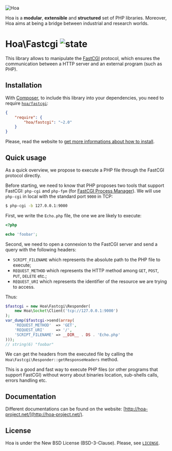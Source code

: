 ![Hoa](http://static.hoa-project.net/Image/Hoa_small.png)

Hoa is a **modular**, **extensible** and **structured** set of PHP libraries.
Moreover, Hoa aims at being a bridge between industrial and research worlds.

# Hoa\Fastcgi ![state](http://central.hoa-project.net/State/Fastcgi)

This library allows to manipulate the [FastCGI](http://fastcgi.com/) protocol,
which ensures the communication between a HTTP server and an external program
(such as PHP).

## Installation

With [Composer](http://getcomposer.org/), to include this library into your
dependencies, you need to require
[`hoa/fastcgi`](https://packagist.org/packages/hoa/fastcgi):

```json
{
    "require": {
        "hoa/fastcgi": "~2.0"
    }
}
```

Please, read the website to [get more informations about how to
install](http://hoa-project.net/Source.html).

## Quick usage

As a quick overview, we propose to execute a PHP file through the FastCGI
protocol directly.

Before starting, we need to know that PHP proposes two tools that support
FastCGI: `php-cgi` and `php-fpm` (for
[FastCGI Process Manager](http://php.net/install.fpm)). We will use `php-cgi` in
local with the standard port `9000` in TCP:

```sh
$ php-cgi -b 127.0.0.1:9000
```

First, we write the `Echo.php` file, the one we are likely to execute:

```php
<?php

echo 'foobar';
```

Second, we need to open a connexion to the FastCGI server and send a query with
the following headers:

  * `SCRIPT_FILENAME` which represents the absolute path to the PHP file to
    execute;
  * `REQUEST_METHOD` which represents the HTTP method among `GET`, `POST`,
    `PUT`, `DELETE` etc.;
  * `REQUEST_URI` which represents the identifier of the resource we are trying
    to access.

Thus:

```php
$fastcgi = new Hoa\Fastcgi\Responder(
    new Hoa\Socket\Client('tcp://127.0.0.1:9000')
);
var_dump($fastcgi->send(array(
    'REQUEST_METHOD'  => 'GET',
    'REQUEST_URI'     => '/',
    'SCRIPT_FILENAME' => __DIR__ . DS . 'Echo.php'
)));
// string(6) "foobar"
```

We can get the headers from the executed file by calling the
`Hoa\Fastcgi\Responder::getResponseHeaders` method.

This is a good and fast way to execute PHP files (or other programs that support
FastCGI) without worry about binaries location, sub-shells calls, errors
handling etc.

## Documentation

Different documentations can be found on the website:
[http://hoa-project.net/](http://hoa-project.net/).

## License

Hoa is under the New BSD License (BSD-3-Clause). Please, see
[`LICENSE`](http://hoa-project.net/LICENSE).
